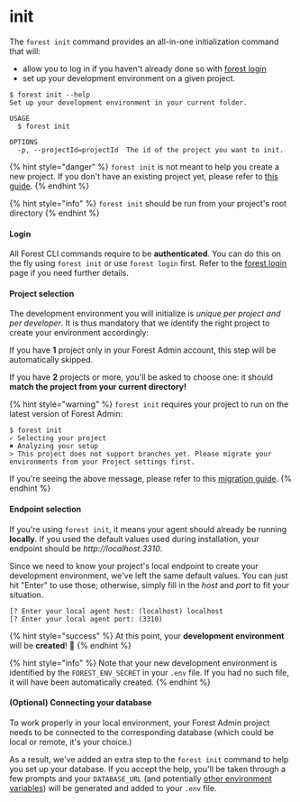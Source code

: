 # init

The `forest init` command provides an all-in-one initialization command that will:

- allow you to log in if you haven't already done so with [forest login](login.md)
- set up your development environment on a given project.

```
$ forest init --help
Set up your development environment in your current folder.

USAGE
  $ forest init

OPTIONS
  -p, --projectId=projectId  The id of the project you want to init.
```

{% hint style="danger" %}
`forest init` is not meant to help you create a new project. If you don't have an existing project yet, please refer to [this guide](../../getting-started/quick-start.md).
{% endhint %}

{% hint style="info" %}
`forest init` should be run from your project's root directory
{% endhint %}

#### Login

All Forest CLI commands require to be **authenticated**. You can do this on the fly using `forest init` or use `forest login` first. Refer to the [forest login](login.md) page if you need further details.

#### Project selection

The development environment you will initialize is _unique per project and per developer_. It is thus mandatory that we identify the right project to create your environment accordingly:

If you have **1** project only in your Forest Admin account, this step will be automatically skipped.

If you have **2** projects or more, you'll be asked to choose one: it should **match the project from your current directory!**

{% hint style="warning" %}
`forest init` requires your project to run on the latest version of Forest Admin:

```
$ forest init
✓ Selecting your project
✖ Analyzing your setup
> This project does not support branches yet. Please migrate your environments from your Project settings first.
```

If you're seeing the above message, please refer to this [migration guide](https://docs.forestadmin.com/documentation/how-tos/maintain/migrate-to-the-new-development-workflow).
{% endhint %}

#### Endpoint selection

If you're using `forest init`, it means your agent should already be running **locally**. If you used the default values used during installation, your endpoint should be _http://localhost:3310_. <!-- markdown-link-check-disable-line -->

Since we need to know your project's local endpoint to create your development environment, we've left the same default values. You can just hit "Enter" to use those; otherwise, simply fill in the _host_ and _port_ to fit your situation.

```
[? Enter your local agent host: (localhost) localhost
[? Enter your local agent port: (3310)
```

{% hint style="success" %}
At this point, your **development environment** will be **created**! 🎉
{% endhint %}

{% hint style="info" %}
Note that your new development environment is identified by the `FOREST_ENV_SECRET` in your `.env` file. If you had no such file, it will have been automatically created.
{% endhint %}

#### (Optional) Connecting your database

To work properly in your local environment, your Forest Admin project needs to be connected to the corresponding database (which could be local or remote, it's your choice.)

As a result, we've added an extra step to the `forest init` command to help you set up your database. If you accept the help, you'll be taken through a few prompts and your `DATABASE_URL` (and potentially [other environment variables](../../getting-started/install/create-your-agent.md)) will be generated and added to your `.env` file.
